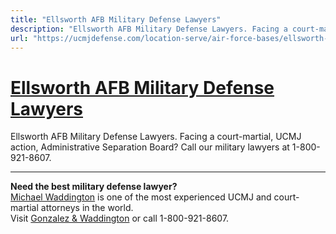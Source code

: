 ```yaml
---
title: "Ellsworth AFB Military Defense Lawyers"
description: "Ellsworth AFB Military Defense Lawyers. Facing a court-martial, UCMJ action, Administrative Separation Board? Call our military lawyers at 1-800-921-8607."
url: "https://ucmjdefense.com/location-serve/air-force-bases/ellsworth-afb-military-lawyer-court-martial-attorney.html"
---
```


# [Ellsworth AFB Military Defense Lawyers](https://ucmjdefense.com/location-serve/air-force-bases/ellsworth-afb-military-lawyer-court-martial-attorney.html)

Ellsworth AFB Military Defense Lawyers. Facing a court-martial, UCMJ action, Administrative Separation Board? Call our military lawyers at 1-800-921-8607.

---

**Need the best military defense lawyer?**  
[Michael Waddington](https://ucmjdefense.com/attorneys/michael-stewart-waddington-partner.html) is one of the most experienced UCMJ and court-martial attorneys in the world.  
Visit [Gonzalez & Waddington](https://ucmjdefense.com) or call 1-800-921-8607.
